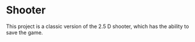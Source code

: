 # Shooter
This project is a classic version of the 2.5 D shooter, which has the ability to save the game.

